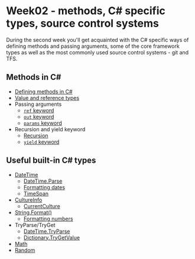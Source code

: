 # Week02 - methods, C# specific types, source control systems #

During the second week you'll get acquainted with the C# specific ways of defining
methods and passing arguments, some of the core framework types as well as the
most commonly used source control systems - git and TFS.

## Methods in C# ##

* [Defining methods in C#](http://www.tutorialspoint.com/csharp/csharp_methods.htm)
* [Value and reference types](https://msdn.microsoft.com/en-us/library/4d43ts61%28v=vs.90%29.aspx)
* Passing arguments
  * [`ref` keyword](https://msdn.microsoft.com/en-us/library/14akc2c7.aspx)
  * [`out` keyword](https://msdn.microsoft.com/en-us/library/t3c3bfhx.aspx)
  * [`params` keyword](https://msdn.microsoft.com/en-us/library/w5zay9db.aspx)
* Recursion and yield keyword
  * [Recursion](https://www.khanacademy.org/computing/computer-science/algorithms/recursive-algorithms/a/recursion)
  * [`yield` keyword](https://msdn.microsoft.com/en-us/library/9k7k7cf0.aspx)

## Useful built-in C# types ##

* [DateTime](https://msdn.microsoft.com/en-us/library/system.datetime%28v=vs.110%29.aspx)
  * [DateTime.Parse](https://msdn.microsoft.com/en-us/library/system.datetime.parse%28v=vs.110%29.aspx)
  * [Formatting dates](https://msdn.microsoft.com/en-us/library/8kb3ddd4%28v=vs.110%29.aspx)
  * [TimeSpan](https://msdn.microsoft.com/en-us/library/system.timespan%28v=vs.110%29.aspx)
* [CultureInfo](https://msdn.microsoft.com/en-us/library/system.globalization.cultureinfo%28v=vs.110%29.aspx)
  * [CurrentCulture](https://msdn.microsoft.com/en-us/library/system.globalization.cultureinfo.currentculture%28v=vs.110%29.aspx)
* [String.Format()](https://msdn.microsoft.com/en-us/library/system.string.format%28v=vs.110%29.aspx)
  * [Formatting numbers](https://msdn.microsoft.com/en-us/library/dwhawy9k%28v=vs.110%29.aspx)
* TryParse/TryGet
  * [DateTime.TryParse](https://msdn.microsoft.com/en-us/library/ch92fbc1%28v=vs.110%29.aspx)
  * [Dictionary.TryGetValue](https://msdn.microsoft.com/en-us/library/bb347013%28v=vs.110%29.aspx)
* [Math](https://msdn.microsoft.com/en-us/library/system.math%28v=vs.110%29.aspx)
* [Random](https://msdn.microsoft.com/en-us/library/system.random%28v=vs.110%29.aspx)
